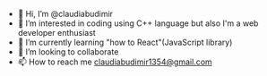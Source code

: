 - 👋 Hi, I’m @claudiabudimir
- 👀 I’m interested in coding using C++ language but also I'm a web developer enthusiast
- 🌱 I’m currently learning "how to React"(JavaScript library)
- 💞️ I’m looking to collaborate 
- 📫 How to reach me claudiabudimir1354@gmail.com

<!---
claudiabudimir/claudiabudimir is a ✨ special ✨ repository because its `README.md` (this file) appears on your GitHub profile.
You can click the Preview link to take a look at your changes.
--->
